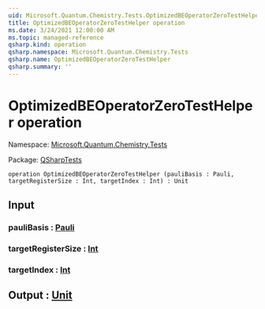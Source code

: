 ```yaml
---
uid: Microsoft.Quantum.Chemistry.Tests.OptimizedBEOperatorZeroTestHelper
title: OptimizedBEOperatorZeroTestHelper operation
ms.date: 3/24/2021 12:00:00 AM
ms.topic: managed-reference
qsharp.kind: operation
qsharp.namespace: Microsoft.Quantum.Chemistry.Tests
qsharp.name: OptimizedBEOperatorZeroTestHelper
qsharp.summary: ''
---
```


# OptimizedBEOperatorZeroTestHelper operation

Namespace: [Microsoft.Quantum.Chemistry.Tests](xref:Microsoft.Quantum.Chemistry.Tests)

Package: [QSharpTests](https://nuget.org/packages/QSharpTests)




```qsharp
operation OptimizedBEOperatorZeroTestHelper (pauliBasis : Pauli, targetRegisterSize : Int, targetIndex : Int) : Unit
```


## Input

### pauliBasis : [Pauli](xref:microsoft.quantum.lang-ref.pauli)




### targetRegisterSize : [Int](xref:microsoft.quantum.lang-ref.int)




### targetIndex : [Int](xref:microsoft.quantum.lang-ref.int)





## Output : [Unit](xref:microsoft.quantum.lang-ref.unit)


